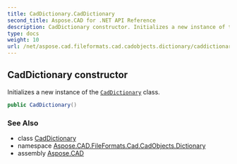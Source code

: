 ```yaml
---
title: CadDictionary.CadDictionary
second_title: Aspose.CAD for .NET API Reference
description: CadDictionary constructor. Initializes a new instance of the CadDictionary class
type: docs
weight: 10
url: /net/aspose.cad.fileformats.cad.cadobjects.dictionary/caddictionary/caddictionary/
---
```

## CadDictionary constructor

Initializes a new instance of the [`CadDictionary`](../) class.

```csharp
public CadDictionary()
```

### See Also

* class [CadDictionary](../)
* namespace [Aspose.CAD.FileFormats.Cad.CadObjects.Dictionary](../../caddictionary/)
* assembly [Aspose.CAD](../../../)


